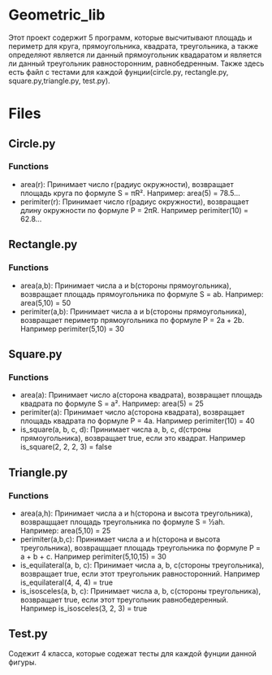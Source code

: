 # Geometric_lib
Этот проект содержит 5 программ, которые высчитывают площадь и периметр для круга, прямоугольника, квадрата, треугольника, а также определяют является ли данный прямоугольник квадаратом и является ли данный треугольник равносторонним, равнобедренным. Также здесь есть файл с тестами для каждой фунции(circle.py, rectangle.py, square.py,triangle.py, test.py).

# Files
## Circle.py
### Functions
 - area(r): Принимает число r(радиус окружности), возвращает площадь круга по формуле S = πR². Например: area(5) = 78.5...
 - perimiter(r): Принимает число r(радиус окружности), возвращает длину окружности по формуле P = 2πR. Например perimiter(10) = 62.8...
## Rectangle.py
### Functions
 - area(a,b): Принимает числа a и b(стороны прямоугольника), возвращает площадь прямоугольника по формуле S = ab. Например: area(5,10) = 50
 - perimiter(a,b): Принимает числа a и b(стороны прямоугольника), возвращает периметр прямоугольника по формуле P = 2a + 2b. Например perimiter(5,10) = 30
## Square.py
### Functions
 - area(a): Принимает число a(сторона квадрата), возвращает площадь квадрата по формуле S = a². Например: area(5) = 25
 - perimiter(a): Принимает число a(сторона квадрата), возвращает площадь квадрата по формуле P = 4a. Например perimiter(10) = 40
 - is_square(a, b, c, d): Принимает числа a, b, c, d(строны прямоугольника), возвращает true, если это квадрат. Например is_square(2, 2, 2, 3) = false
 ## Triangle.py
### Functions
 - area(a,h): Принимает числа a и h(сторона и высота треугольника), возвращщает площадь треугольника по формуле S = ½ah. Например: area(5,10) = 25
 - perimiter(a,b,c): Принимает числа a и h(сторона и высота треугольника), возвращщает площадь треугольника по формуле P = a + b + c. Например perimiter(5,10,15) = 30
 - is_equilateral(a, b, c): Принимает числа a, b, c(стороны треугольника), возвращает true, если этот треугольник равносторонний. Например is_equilateral(4, 4, 4) = true
 - is_isosceles(a, b, c): Принимает числа a, b, c(стороны треугольника), возвращает true, если этот треугольник равнобедеренный. Например is_isosceles(3, 2, 3) = true
 ## Test.py
 Содежит 4 класса, которые содежат тесты для каждой фунции данной фигуры.
  